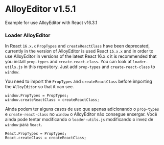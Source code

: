 # AlloyEditor v1.5.1

Example for use AlloyEditor with React v16.3.1

### Loader AlloyEditor

In React `16.x.x` `PropTypes` and `createReactClass` have been deprecated, currently in the version of AlloyEditor is used React `15.x.x` and in order to use AlloyEditor in versions of the latest React 16.x.x it is recommended that you install `prop-types` and `create-react-class`. You can look at `loader-utils.js` in this repository. Just add `prop-types` and `create-react-class` to `window`.

You need to import the `PropTypes` and `createReactClass` before importing the `AlloyEditor` so that it can see.
```
window.PropTypes = PropTypes;
window.createReactClass = createReactClass;
```

Ainda podem ter alguns casos de uso que apenas adicionando o `prop-types` e `create-react-class` no `window` o AlloyEditor não consegue enxergar. Você ainda pode tentar modificando o `loader-utils.js` modificando o invez de `window` para `React`.
```
React.PropTypes = PropTypes;
React.createClass = createReactClass;
```
